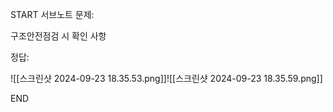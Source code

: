 START
서브노트
문제:

구조안전점검 시 확인 사항 

정답:

![[스크린샷 2024-09-23 18.35.53.png]]![[스크린샷 2024-09-23 18.35.59.png]]
<!--ID: 1727230729700-->
END